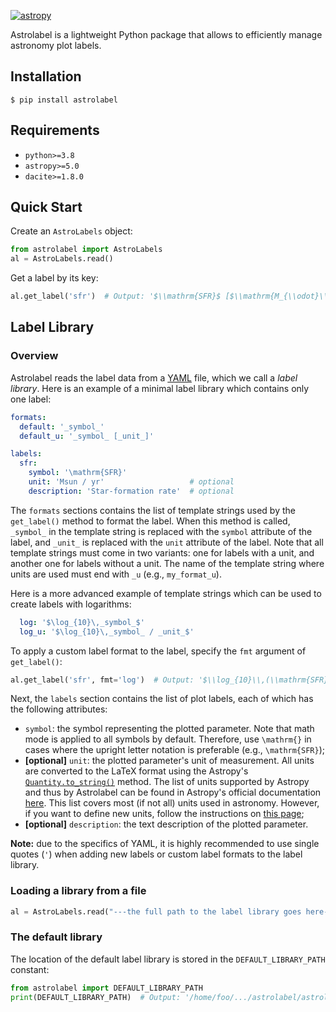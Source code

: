 [![astropy](http://img.shields.io/badge/powered%20by-AstroPy-orange.svg?style=flat)](http://www.astropy.org/)

Astrolabel is a lightweight Python package that allows to efficiently manage astronomy plot labels.

## Installation

```shell
$ pip install astrolabel
```

## Requirements

- `python>=3.8`
- `astropy>=5.0`
- `dacite>=1.8.0`

## Quick Start

Create an `AstroLabels` object:

```python
from astrolabel import AstroLabels
al = AstroLabels.read()
```

Get a label by its key:

```python
al.get_label('sfr')  # Output: '$\\mathrm{SFR}$ [$\\mathrm{M_{\\odot}\\,yr^{-1}}$]'
```

## Label Library

### Overview

Astrolabel reads the label data from a [YAML](https://yaml.org) file, which we call a _label library_. Here is an example of a minimal label library which contains only one label:

```yaml
formats:
  default: '_symbol_'
  default_u: '_symbol_ [_unit_]'

labels:
  sfr:
    symbol: '\mathrm{SFR}'
    unit: 'Msun / yr'                   # optional
    description: 'Star-formation rate'  # optional
```

The `formats` sections contains the list of template strings used by the `get_label()` method to format the label. When this method is called, `_symbol_` in the template string is replaced with the `symbol` attribute of the label, and `_unit_` is replaced with the `unit` attribute of the label.  Note that all template strings must come in two variants: one for labels with a unit, and another one for labels without a unit. The name of the template string where units are used must end with `_u` (e.g., `my_format_u`).

Here is a more advanced example of template strings which can be used to create labels with logarithms:
```yaml
  log: '$\log_{10}\,_symbol_$'
  log_u: '$\log_{10}\,_symbol_ / _unit_$'
```

To apply a custom label format to the label, specify the `fmt` argument of `get_label()`:

```python
al.get_label('sfr', fmt='log')  # Output: '$\\log_{10}\\,(\\mathrm{SFR} / (\\mathrm{M_{\\odot}\\,yr^{-1}}))$'
```

Next, the `labels` section contains the list of plot labels, each of which has the following attributes:

- `symbol`: the symbol representing the plotted parameter. Note that math mode is applied to all symbols by default. Therefore, use `\mathrm{}` in cases where the upright letter notation is preferable (e.g., `\mathrm{SFR}`);
- **\[optional\]** `unit`: the plotted parameter's unit of measurement. All units are converted to the LaTeX format using the Astropy's [`Quantity.to_string()`](https://docs.astropy.org/en/stable/api/astropy.units.Quantity.html#astropy.units.Quantity.to_string) method. The list of units supported by Astropy and thus by Astrolabel can be found in Astropy's official documentation [here](https://docs.astropy.org/en/stable/units/index.html). This list covers most (if not all) units used in astronomy. However, if you want to define new units, follow the instructions on [this page](https://docs.astropy.org/en/stable/units/combining_and_defining.html#defining-units);
- **\[optional\]** `description`: the text description of the plotted parameter.

**Note:** due to the specifics of YAML, it is highly recommended to use single quotes (`'`) when adding new labels or custom label formats to the label library.

### Loading a library from a file

```python
al = AstroLabels.read("---the full path to the label library goes here---")
```

### The default library

The location of the default label library is stored in the `DEFAULT_LIBRARY_PATH` constant:

```python
from astrolabel import DEFAULT_LIBRARY_PATH
print(DEFAULT_LIBRARY_PATH)  # Output: '/home/foo/.../astrolabel/astrolabel/data/astrolabel.yml'
```